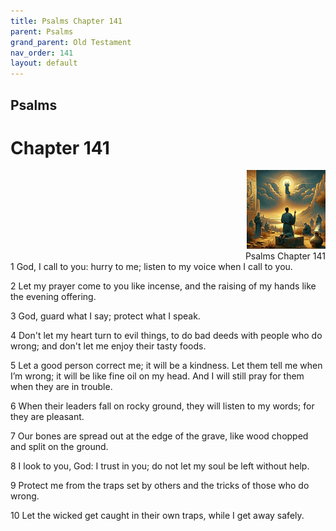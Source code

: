 ```yaml
---
title: Psalms Chapter 141
parent: Psalms
grand_parent: Old Testament
nav_order: 141
layout: default
---
```


## Psalms

# Chapter 141

<div style="clear: both; text-align: right;">
    <img src="/assets/Image/Psalms/500/141.jpg" alt="Psalms Chapter 141" class="chapter-image" style="max-width: 25%; height: auto;"/>
    <figcaption style="font-size: 14px;">Psalms Chapter 141</figcaption>
</div>
1 God, I call to you: hurry to me; listen to my voice when I call to you.

2 Let my prayer come to you like incense, and the raising of my hands like the evening offering.

3 God, guard what I say; protect what I speak.

4 Don't let my heart turn to evil things, to do bad deeds with people who do wrong; and don't let me enjoy their tasty foods.

5 Let a good person correct me; it will be a kindness. Let them tell me when I’m wrong; it will be like fine oil on my head. And I will still pray for them when they are in trouble.

6 When their leaders fall on rocky ground, they will listen to my words; for they are pleasant.

7 Our bones are spread out at the edge of the grave, like wood chopped and split on the ground.

8 I look to you, God: I trust in you; do not let my soul be left without help.

9 Protect me from the traps set by others and the tricks of those who do wrong.

10 Let the wicked get caught in their own traps, while I get away safely.



